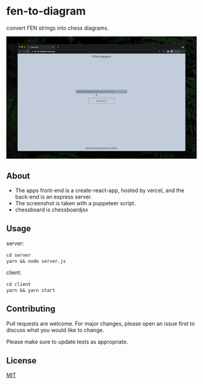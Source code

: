 # fen-to-diagram
convert FEN strings into chess diagrams.

<p align="center"> 
  <img src="/client/public/appdemo.gif" alt="My Project GIF" width="auto" height="auto">
</p>

## About
- The apps front-end is a create-react-app, hosted by vercel, and the back-end is an express server.
- The screenshot is taken with a puppeteer script.
- chessboard is chessboardjsx

## Usage
server:

```
cd server
yarn && node server.js
```

client:

```
cd client
yarn && yarn start
```

## Contributing

Pull requests are welcome. For major changes, please open an issue first to discuss what you would like to change.

Please make sure to update tests as appropriate.

## License

[MIT](https://choosealicense.com/licenses/mit/)
